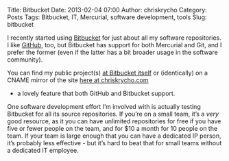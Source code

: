 Title: Bitbucket
Date: 2013-02-04 07:00
Author: chriskrycho
Category: Posts
Tags: Bitbucket, IT, Mercurial, software development, tools
Slug: bitbucket

I recently started using [Bitbucket][] for just about all my software
repositories. I like [GitHub][], too, but Bitbucket has support for both
Mercurial and Git, and I prefer the former (even if the latter has a bit
broader usage in the software community).

You can find my public project(s) [at Bitbucket itself][] or
(identically) on a CNAME mirror of the site [here at chriskrycho.com][]
- a lovely feature that both GitHub and Bitbucket support.

One software development effort I’m involved with is actually testing
Bitbucket for all its source repositories. If you’re on a small team,
it’s a *very* good resource, as it you can have unlimited repositories
for free if you have five or fewer people on the team, and for \$10 a
month for 10 people on the team. If your team is large enough that you
can have a dedicated IP person, it’s probably less effective - but it’s
hard to beat that for small teams without a dedicated IT employee.

  [Bitbucket]: http://bitbucket.org
  [GitHub]: http://github.com
  [at Bitbucket itself]: http://bitbucket.org/chriskrycho
  [here at chriskrycho.com]: http://bitbucket.chriskrycho.com
